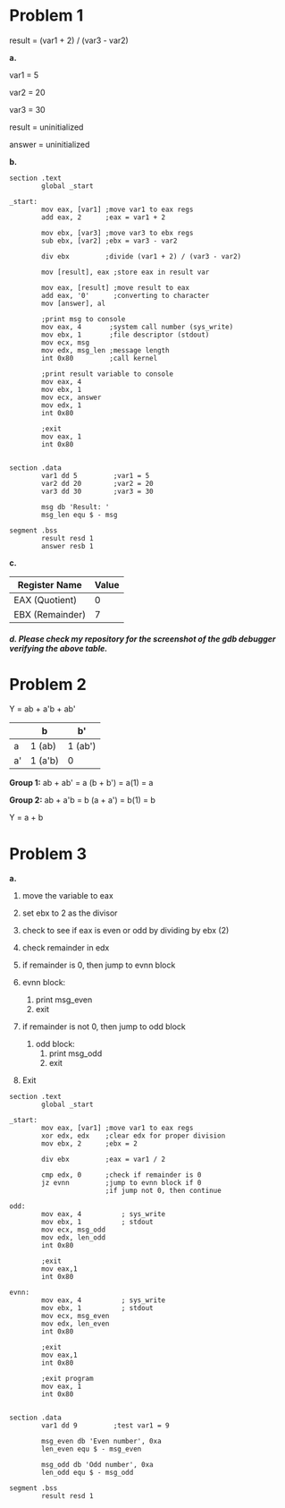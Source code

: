 # Problem 1

result = (var1 + 2) / (var3 - var2)



**a.**

var1 = 5

var2 = 20

var3 = 30

result = uninitialized

answer = uninitialized



**b.**

```assembly
section .text
        global _start

_start:
        mov eax, [var1] ;move var1 to eax regs
        add eax, 2      ;eax = var1 + 2

        mov ebx, [var3] ;move var3 to ebx regs
        sub ebx, [var2] ;ebx = var3 - var2

        div ebx         ;divide (var1 + 2) / (var3 - var2)

        mov [result], eax ;store eax in result var

        mov eax, [result] ;move result to eax
        add eax, '0'      ;converting to character
        mov [answer], al  

        ;print msg to console
        mov	eax, 4       ;system call number (sys_write)
        mov	ebx, 1       ;file descriptor (stdout)
        mov	ecx, msg
        mov	edx, msg_len ;message length
        int	0x80         ;call kernel

        ;print result variable to console
        mov eax, 4
        mov ebx, 1
        mov ecx, answer
        mov edx, 1
        int 0x80

        ;exit
        mov eax, 1
        int 0x80


section .data
        var1 dd 5         ;var1 = 5
        var2 dd 20        ;var2 = 20
        var3 dd 30        ;var3 = 30

        msg db 'Result: '
        msg_len equ $ - msg

segment .bss
        result resd 1
        answer resb 1
```

**c.** 

| Register Name   | Value |
| --------------- | ----- |
| EAX (Quotient)  | 0     |
| EBX (Remainder) | 7     |



##### d. Please check my repository for the screenshot of the gdb debugger verifying the above table.



# Problem 2

Y = ab + a'b + ab'

|      | b       | b'      |
| ---- | ------- | ------- |
| a    | 1 (ab)  | 1 (ab') |
| a'   | 1 (a'b) | 0       |

**Group 1:** ab + ab' = a (b + b') = a(1) = a

**Group 2:** ab + a'b = b (a + a') = b(1) = b

Y = a + b



# Problem 3

**a.**

1. move the variable to eax
2. set ebx to 2 as the divisor

2. check to see if eax is even or odd by dividing by ebx (2)

3. check remainder in edx 
4.  if remainder is 0, then jump to evnn block
   1. evnn block: 
      1. print msg_even
      2. exit
5. if remainder is not 0, then jump to odd block
   1. odd block:
      1. print msg_odd
      2. exit
6. Exit



```assembly
section .text
        global _start

_start:
        mov eax, [var1] ;move var1 to eax regs
        xor edx, edx    ;clear edx for proper division
        mov ebx, 2      ;ebx = 2

        div ebx         ;eax = var1 / 2

        cmp edx, 0      ;check if remainder is 0
        jz evnn         ;jump to evnn block if 0
                        ;if jump not 0, then continue

odd: 
        mov eax, 4          ; sys_write
        mov ebx, 1          ; stdout
        mov ecx, msg_odd
        mov edx, len_odd
        int 0x80

        ;exit
        mov eax,1
        int 0x80

evnn:
        mov eax, 4          ; sys_write
        mov ebx, 1          ; stdout
        mov ecx, msg_even
        mov edx, len_even
        int 0x80

        ;exit
        mov eax,1
        int 0x80

        ;exit program
        mov eax, 1
        int 0x80


section .data
        var1 dd 9         ;test var1 = 9 

        msg_even db 'Even number', 0xa
        len_even equ $ - msg_even

        msg_odd db 'Odd number', 0xa
        len_odd equ $ - msg_odd

segment .bss
        result resd 1
```







